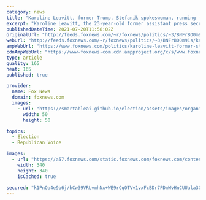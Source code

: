 ```yaml
---
category: news
title: "Karoline Leavitt, former Trump, Stefanik spokeswoman, running for Congress in New Hampshire"
excerpt: "Karoline Leavitt, the 23-year-old former assistant press secretary for former President Trump, is running for Congress in the First Congressional District of New Hampshire."
publishedDateTime: 2021-07-20T11:58:02Z
originalUrl: "http://feeds.foxnews.com/~r/foxnews/politics/~3/BNFrBO0m91s/karoline-leavitt-former-stefanik-trump-spokeswoman-running-congress-new-hampshire"
webUrl: "http://feeds.foxnews.com/~r/foxnews/politics/~3/BNFrBO0m91s/karoline-leavitt-former-stefanik-trump-spokeswoman-running-congress-new-hampshire"
ampWebUrl: "https://www.foxnews.com/politics/karoline-leavitt-former-stefanik-trump-spokeswoman-running-congress-new-hampshire.amp"
cdnAmpWebUrl: "https://www-foxnews-com.cdn.ampproject.org/c/s/www.foxnews.com/politics/karoline-leavitt-former-stefanik-trump-spokeswoman-running-congress-new-hampshire.amp"
type: article
quality: 165
heat: 165
published: true

provider:
  name: Fox News
  domain: foxnews.com
  images:
    - url: "https://smartableai.github.io/election/assets/images/organizations/foxnews.com-50x50.jpg"
      width: 50
      height: 50

topics:
  - Election
  - Republican Voice

images:
  - url: "https://a57.foxnews.com/static.foxnews.com/foxnews.com/content/uploads/2020/10/340/340/brooke-singman-headshot.jpg?ve=1&tl=1"
    width: 340
    height: 340
    isCached: true

secured: "k1PnOa4e9b6j/hCw39VRLvmhNx+WE9rCqOTVv1vxFcBDr7PDmWvHnCUUala3QlDkFSC7eD2cTdJ6XN1VBd6tcwl6wqN0L5WO2izB3KyBykGzySICuyq7IF8JLyTsPuOdQ+aLVHq3s2RsWz1Bw/I6qeFjoI3kvUVOu0bLXNINilox4EHs36S0OYJ0tZYmaUpiBR8e994FigIxEPXYIQKG/ZszDNr/T+zt/aFqbl5hHBDK7Ph7RE6y6OEsfKVyjng15c/xv8ccs27ct2E/o7FDbVDbKYb+4uz7BuzDycfOSpnxN1s3D747rOOQH1HhpqnxKqMiY39GgWFRM9gk4aNMW+K6qa4ddJi4VgYBUvl0eXk=;qThNE+vsrWa2lldiUGlMBw=="
---
```


